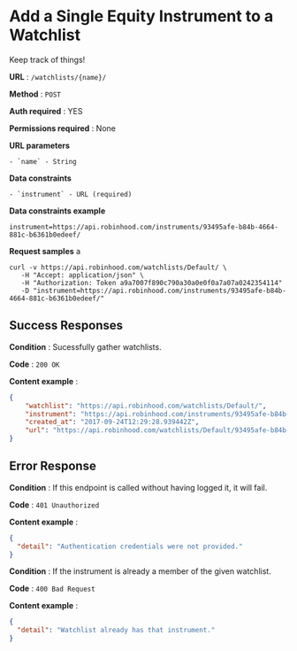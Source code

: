 # Add a Single Equity Instrument to a Watchlist

Keep track of things!

**URL** : `/watchlists/{name}/`

**Method** : `POST`

**Auth required** : YES

**Permissions required** : None

**URL parameters**

    - `name` - String

**Data constraints**

    - `instrument` - URL (required)

**Data constraints example**

```
instrument=https://api.robinhood.com/instruments/93495afe-b84b-4664-881c-b6361b0edeef/
```

**Request samples**
a
```
curl -v https://api.robinhood.com/watchlists/Default/ \
   -H "Accept: application/json" \
   -H "Authorization: Token a9a7007f890c790a30a0e0f0a7a07a0242354114"
   -D "instrument=https://api.robinhood.com/instruments/93495afe-b84b-4664-881c-b6361b0edeef/"
```

## Success Responses

**Condition** : Sucessfully gather watchlists.

**Code** : `200 OK`

**Content example** :

```json
{
    "watchlist": "https://api.robinhood.com/watchlists/Default/",
    "instrument": "https://api.robinhood.com/instruments/93495afe-b84b-4664-881c-b6361b0edeef/",
    "created_at": "2017-09-24T12:29:28.939442Z",
    "url": "https://api.robinhood.com/watchlists/Default/93495afe-b84b-4664-881c-b6361b0edeef/"
}
```

## Error Response

**Condition** : If this endpoint is called without having logged it, it will fail.

**Code** : `401 Unauthorized`

**Content example** :

```json
{
  "detail": "Authentication credentials were not provided."
}
```

**Condition** : If the instrument is already a member of the given watchlist.

**Code** : `400 Bad Request`

**Content example** :

```json
{
  "detail": "Watchlist already has that instrument."
}
```
